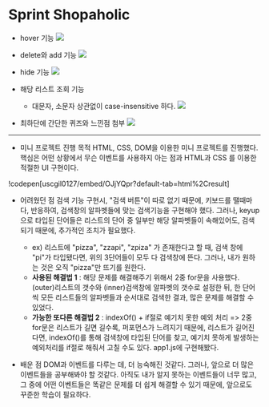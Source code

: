 # Sprint Shopaholic
- hover 기능
![](https://images.velog.io/images/gil0127/post/dbed9673-225a-44dc-8e36-0c3389a477d9/p1.gif)

- delete와 add 기능
![](https://images.velog.io/images/gil0127/post/a3e8c6e3-621e-4981-8c4a-31ebdbcfa8f8/p2.gif)

- hide 기능
![](https://images.velog.io/images/gil0127/post/ad61d903-3bb8-48d3-a9be-8490e2f40578/3333.gif)

- 해당 리스트 조회 기능
  -  대문자, 소문자 상관없이 case-insensitive 하다.
![](https://images.velog.io/images/gil0127/post/7ea5d0cd-7168-4d7f-9151-c7be33b0d2d6/p4.gif) 

- 최하단에 간단한 퀴즈와 느낀점 첨부
![](https://images.velog.io/images/gil0127/post/62303445-aa43-4e88-9c0e-24d972391968/last.gif)

----------------

- 미니 프로젝트 진행 목적
HTML, CSS, DOM을 이용한 미니 프로젝트를 진행했다. 핵심은 어떤 상황에서 무슨 이벤트를 사용하지 아는 점과 HTML과 CSS 를 이용한 적절한 UI 구현이다.

!codepen[uscgil0127/embed/OJjYQpr?default-tab=html%2Cresult]

- 어려웠던 점
검색 기능 구현시, "검색 버튼"이 따로 없기 때문에, 키보드를 땔때마다, 반응하여, 검색창의 알파벳들에 맞는 검색기능을 구현해야 했다. 
그러나, keyup 으로 타입된 단어들은 리스트의 단어 중 일부만 해당 알파벳들이 속해있어도, 검색 되기 때문에, 추가적인 조치가 필요했다.
  - ex) 리스트에  "pizza", "zzapi", "zpiza" 가 존재한다고 할 때, 검색 창에 "pi"가 타입됐다면, 위의 3단어들이 모두 다 검색창에 뜬다. 그러나, 내가 원하는 것은 오직 "pizza"만 뜨기를 원한다. 
  - **사용된 해결법 1** : 해당 문제를 해결해주기 위해서 2중 for문을 사용했다. (outer)리스트의 갯수와 (inner)검색창에 알파벳의 갯수로 설정한 뒤, 한 단어씩 모든 리스트들의 알파벳들과 순서대로 검색한 결과, 많은 문제를 해결할 수 있었다. 
  - **가능한 또다른 해결법 2** : indexOf() + if절로 예기치 못한 예외 처리 
  => 2중 for문은 리스트가 길면 길수록, 퍼포먼스가 느려지기 때문에, 리스트가 길어진다면, indexOf()를 통해 검색창에 타입된 단어를 찾고, 예기치 못하게 발생하는 예외처리를 if절로 해줘서 고칠 수도 있다. app1.js에 구현해봤다.

- 배운 점
DOM과 이벤트를 다루는 데, 더 능숙해진 것같다. 그러나, 앞으로 더 많은 이벤트들을 공부해봐야 할 것같다. 아직도 내가 알지 못하는 이벤트들이 너무 많고, 그 중에 어떤 이벤트들은 똑같은 문제를 더 쉽게 해결할 수 있기 때문에, 앞으로도 꾸준한 학습이 필요하다.

